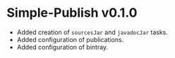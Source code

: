 # Simple-Publish v0.1.0

+ Added creation of `sourcesJar` and `javadocJar` tasks.
+ Added configuration of publications.
+ Added configuration of bintray.
